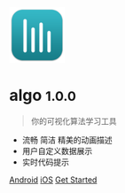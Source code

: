 <!-- 首页文档 -->
<img src="assets/logo_rad.png" width = "100" height = "100" div >

# algo <small>1.0.0</small>

> 你的可视化算法学习工具

- 流畅 简洁 精美的动画描述
- 用户自定义数据展示
- 实时代码提示

[Android]()
[iOS]()
[Get Started](README.md)